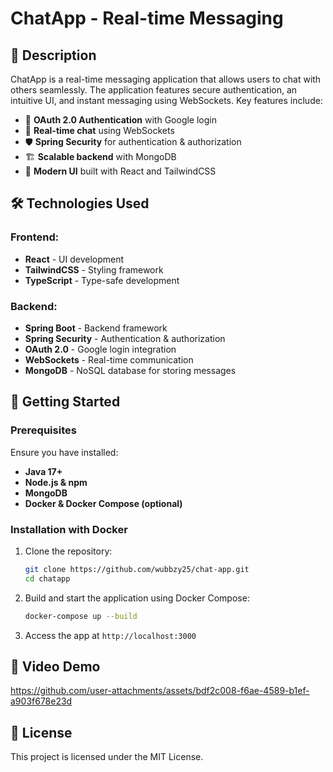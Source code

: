 # ChatApp - Real-time Messaging

## 📌 Description

ChatApp is a real-time messaging application that allows users to chat with others seamlessly. The application features secure authentication, an intuitive UI, and instant messaging using WebSockets. Key features include:

- 🔐 **OAuth 2.0 Authentication** with Google login
- 💬 **Real-time chat** using WebSockets
- 🛡 **Spring Security** for authentication & authorization
- 🏗 **Scalable backend** with MongoDB
- 🎨 **Modern UI** built with React and TailwindCSS

## 🛠 Technologies Used

### **Frontend:**

- **React** - UI development
- **TailwindCSS** - Styling framework
- **TypeScript** - Type-safe development

### **Backend:**

- **Spring Boot** - Backend framework
- **Spring Security** - Authentication & authorization
- **OAuth 2.0** - Google login integration
- **WebSockets** - Real-time communication
- **MongoDB** - NoSQL database for storing messages

## 🚀 Getting Started

### **Prerequisites**

Ensure you have installed:

- **Java 17+**
- **Node.js & npm**
- **MongoDB**
- **Docker & Docker Compose (optional)**

### **Installation with Docker**

1. Clone the repository:
   ```bash
   git clone https://github.com/wubbzy25/chat-app.git
   cd chatapp
   ```
2. Build and start the application using Docker Compose:
   ```bash
   docker-compose up --build
   ```
3. Access the app at `http://localhost:3000`

## 🎥 Video Demo


https://github.com/user-attachments/assets/bdf2c008-f6ae-4589-b1ef-a903f678e23d




## 📄 License

This project is licensed under the MIT License.
